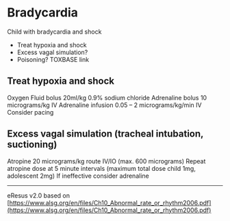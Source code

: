 
# Bradycardia 
Child with bradycardia and shock
- Treat hypoxia and shock
- Excess vagal simulation?
- Poisoning? TOXBASE link

## Treat hypoxia and shock
Oxygen
Fluid bolus 20ml/kg 0.9% sodium chloride
Adrenaline bolus 10 micrograms/kg IV
Adrenaline infusion 0.05 – 2 micrograms/kg/min IV
Consider pacing 

## Excess vagal simulation (tracheal intubation, suctioning)
Atropine 20 micrograms/kg route IV/IO (max. 600 micrograms)
Repeat atropine dose at 5 minute intervals (maximum total dose child 1mg, adolescent 2mg)
If ineffective consider adrenaline

--- 
eResus v2.0 based on 
[https://www.alsg.org/en/files/Ch10_Abnormal_rate_or_rhythm2006.pdf](https://www.alsg.org/en/files/Ch10_Abnormal_rate_or_rhythm2006.pdf)
